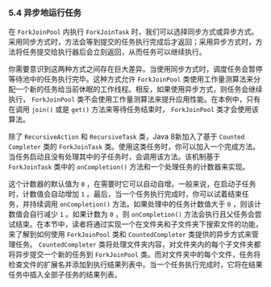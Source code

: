 ### 5.4 异步地运行任务

在 `ForkJoinPool` 内执行 `ForkJoinTask` 时，我们可以选择同步方式或异步方式。采用同步方式时，方法会等到提交的任务执行完成后才返回；采用异步方式时，方法将任务提交给执行器后会立刻返回，从而任务可以继续执行。

你需要意识到这两种方式之间存在巨大差异。当使用同步方式时，调度任务会暂停等待池中的任务执行完毕。这种方式允许 `ForkJoinPool` 类使用工作量测算法来分配一个新的任务给当前休眠的工作线程。相反，如果使用异步方式，则任务会继续执行， `ForkJoinPool` 类不会使用工作量测算法来提升应用性能。在本例中，只有在调用 `join()` 或是 `get()` 方法来等待任务结束时， `ForkJoinPool` 类才会使用该算法。

除了 `RecursiveAction` 和 `RecursiveTask` 类，Java 8新加入了基于 `Counted Completer` 类的 `ForkJoinTask` 类。使用这类任务时，你可以加入一个完成方法。当任务启动且没有处理其中的子任务时，会调用该方法。该机制基于 `ForkJoinTask` 类中的 `onCompletion()` 方法和一个处理任务的计数器来实现。

这个计数器的默认值为 `0` ，在需要时它可以自动自增。一般来说，在启动子任务时，计数值会自动增加 `1` 。最后，当一个任务执行完成时，你可以试着结束任务，并持续调用 `onCompletion()` 方法。如果处理中的任务计数值大于 `0` ，则该计数值会自行减少 `1` 。如果计数为 `0` ，则 `onCompletion()` 方法会执行且父任务会尝试结束。在本节中，读者将通过实现一个在文件夹和子文件夹下搜索文件的功能，来了解到如何使用 `ForkJoinPool` 类和 `CountedCompleter` 类提供的异步方式来管理任务。 `CountedCompleter` 类将处理文件夹内容，对文件夹内的每个子文件夹都将异步提交一个新的任务到 `ForkJoinPool` 类。而对文件夹中的每个文件，任务将检查文件的扩展名并添加到执行结果列表中。当一个任务执行完成时，它将在结果任务中插入全部子任务的结果列表。

